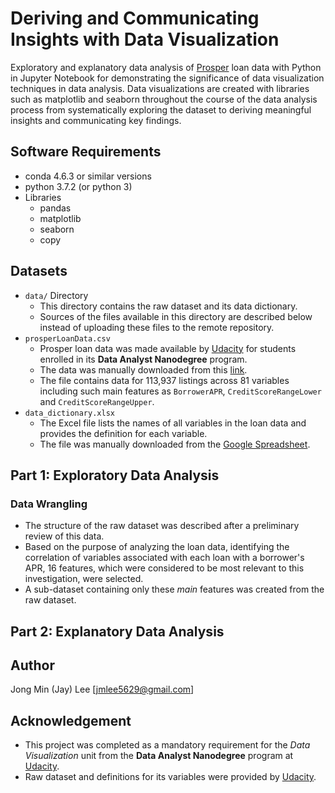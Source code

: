 # Deriving and Communicating Insights with Data Visualization
Exploratory and explanatory data analysis of [Prosper](https://www.prosper.com/) loan data with Python in Jupyter Notebook for demonstrating the significance of data visualization techniques in data analysis. Data visualizations are created with libraries such as matplotlib and seaborn throughout the course of the data analysis process from systematically exploring the dataset to deriving meaningful insights and communicating key findings.

## Software Requirements
* conda 4.6.3 or similar versions
* python 3.7.2 (or python 3)
* Libraries
  - pandas
  - matplotlib
  - seaborn
  - copy

## Datasets
* `data/` Directory
  - This directory contains the raw dataset and its data dictionary.
  - Sources of the files available in this directory are described below instead of uploading these files to the remote repository.
* `prosperLoanData.csv`
  - Prosper loan data was made available by [Udacity](https://www.udacity.com/) for students enrolled in its __Data Analyst Nanodegree__ program.
  - The data was manually downloaded from this [link](https://s3.amazonaws.com/udacity-hosted-downloads/ud651/prosperLoanData.csv).
  - The file contains data for 113,937 listings across 81 variables including such main features as `BorrowerAPR`, `CreditScoreRangeLower` and `CreditScoreRangeUpper`.
* `data_dictionary.xlsx`
  - The Excel file lists the names of all variables in the loan data and provides the definition for each variable.
  - The file was manually downloaded from the [Google Spreadsheet](https://docs.google.com/spreadsheets/d/1gDyi_L4UvIrLTEC6Wri5nbaMmkGmLQBk-Yx3z0XDEtI/edit#gid=0).

## Part 1: Exploratory Data Analysis
### Data Wrangling
* The structure of the raw dataset was described after a preliminary review of this data.
* Based on the purpose of analyzing the loan data, identifying the correlation of variables associated with each loan with a borrower's APR, 16 features, which were considered to be most relevant to this investigation, were selected.
* A sub-dataset containing only these _main_ features was created from the raw dataset.

## Part 2: Explanatory Data Analysis

## Author
Jong Min (Jay) Lee [jmlee5629@gmail.com]

## Acknowledgement
* This project was completed as a mandatory requirement for the _Data Visualization_ unit from the __Data Analyst Nanodegree__ program at [Udacity](https://www.udacity.com/).
* Raw dataset and definitions for its variables were provided by [Udacity](https://www.udacity.com/).
